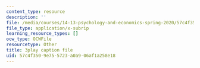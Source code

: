 ```yaml
---
content_type: resource
description: ''
file: /media/courses/14-13-psychology-and-economics-spring-2020/57c4f3509e755723a0a906af1a258e18_Re2lkF0vgQw.vtt
file_type: application/x-subrip
learning_resource_types: []
ocw_type: OCWFile
resourcetype: Other
title: 3play caption file
uid: 57c4f350-9e75-5723-a0a9-06af1a258e18
---
```

